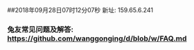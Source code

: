 ##2018年09月28日07时12分07秒 新址: 159.65.6.241
### 兔友常见问题及解答: https://github.com/wanggonging/d/blob/w/FAQ.md
